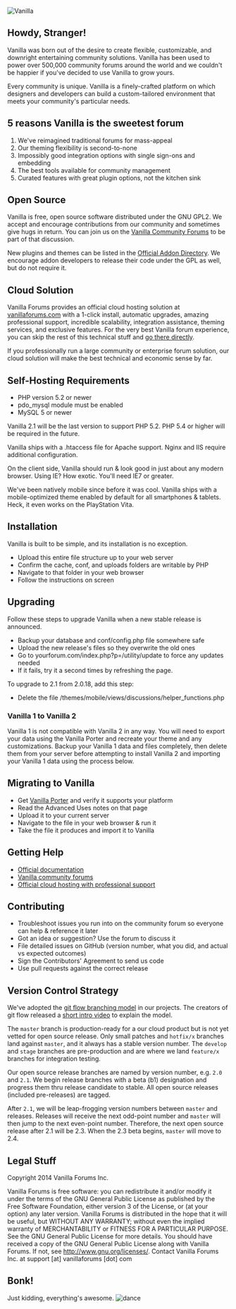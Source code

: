 ![Vanilla](http://cdn.vanillaforums.com/vanilla-black-logo-400.png)

## Howdy, Stranger!

Vanilla was born out of the desire to create flexible, customizable, and downright entertaining
community solutions. Vanilla has been used to power over 500,000 community forums around the world
and we couldn't be happier if you've decided to use Vanilla to grow yours.

Every community is unique. Vanilla is a finely-crafted platform on which designers and developers
can build a custom-tailored environment that meets your community's particular needs.

## 5 reasons Vanilla is the sweetest forum

1. We've reimagined traditional forums for mass-appeal
1. Our theming flexibility is second-to-none
1. Impossibly good integration options with single sign-ons and embedding
1. The best tools available for community management
1. Curated features with great plugin options, not the kitchen sink

## Open Source

Vanilla is free, open source software distributed under the GNU GPL2.
We accept and encourage contributions from our community and sometimes give hugs in return.
You can join us on the [Vanilla Community Forums](http://vanillaforums.org/discussions) to be part of that discussion.

New plugins and themes can be listed in the [Official Addon Directory](http://vanillaforums.org/addon/).
We encourage addon developers to release their code under the GPL as well, but do not require it.

## Cloud Solution

Vanilla Forums provides an official cloud hosting solution at [vanillaforums.com](http://vanillaforums.com)
with a 1-click install, automatic upgrades, amazing professional support, incredible scalability,
integration assistance, theming services, and exclusive features. For the very best Vanilla forum experience,
you can skip the rest of this technical stuff and [go there directly](http://vanillaforums.com/plans).

If you professionally run a large community or enterprise forum solution, our cloud solution will make the
best technical and economic sense by far.

## Self-Hosting Requirements

* PHP version 5.2 or newer
* pdo_mysql module must be enabled
* MySQL 5 or newer

Vanilla 2.1 will be the last version to support PHP 5.2. PHP 5.4 or higher will be required in the future.

Vanilla ships with a .htaccess file for Apache support. Nginx and IIS require additional configuration.

On the client side, Vanilla should run & look good in just about any modern browser.
Using IE? How exotic. You'll need IE7 or greater.

We've been natively mobile since before it was cool. Vanilla ships with a mobile-optimized theme enabled
by default for all smartphones & tablets. Heck, it even works on the PlayStation Vita.

## Installation

Vanilla is built to be simple, and its installation is no exception.

* Upload this entire file structure up to your web server
* Confirm the cache, conf, and uploads folders are writable by PHP
* Navigate to that folder in your web browser
* Follow the instructions on screen

## Upgrading

Follow these steps to upgrade Vanilla when a new stable release is announced.

* Backup your database and conf/config.php file somewhere safe
* Upload the new release's files so they overwrite the old ones
* Go to yourforum.com/index.php?p=/utility/update to force any updates needed
* If it fails, try it a second times by refreshing the page.

To upgrade to 2.1 from 2.0.18, add this step:

* Delete the file /themes/mobile/views/discussions/helper_functions.php

### Vanilla 1 to Vanilla 2

Vanilla 1 is not compatible with Vanilla 2 in any way.
You will need to export your data using the Vanilla Porter and recreate your theme and any customizations.
Backup your Vanilla 1 data and files completely, then delete them from your server before attempting
to install Vanilla 2 and importing your Vanilla 1 data using the process below.

## Migrating to Vanilla

* Get [Vanilla Porter](http://vanillaforums.org/addon/porter-core) and verify it supports your platform
* Read the Advanced Uses notes on that page
* Upload it to your current server
* Navigate to the file in your web browser & run it
* Take the file it produces and import it to Vanilla

## Getting Help

* [Official documentation](http://codex.vanillaforums.com)
* [Vanilla community forums](http://vanillaforums.org/discussions)
* [Official cloud hosting with professional support](http://vanillaforums.com/plans)

## Contributing

* Troubleshoot issues you run into on the community forum so everyone can help & reference it later
* Got an idea or suggestion? Use the forum to discuss it
* File detailed issues on GitHub (version number, what you did, and actual vs expected outcomes)
* Sign the Contributors' Agreement to send us code
* Use pull requests against the correct release

## Version Control Strategy

We've adopted the [git flow branching model](http://nvie.com/posts/a-successful-git-branching-model) in our projects.
The creators of git flow released a [short intro video](http://vimeo.com/16018419) to explain the model.

The `master` branch is production-ready for a our cloud product but is not yet vetted for open source release.
Only small patches and `hotfix/x` branches land against `master`, and it always has a stable version number.
The `develop` and `stage` branches are pre-production and are where we land `feature/x` branches for integration testing.

Our open source release branches are named by version number, e.g. `2.0` and `2.1`.
We begin release branches with a beta (b1) designation and progress them thru release candidate to stable.
All open source releases (included pre-releases) are tagged.

After `2.1`, we will be leap-frogging version numbers between `master` and releases.
Releases will receive the next odd-point number and `master` will then jump to the next even-point number.
Therefore, the next open source release after 2.1 will be 2.3. When the 2.3 beta begins, `master` will move to 2.4.

## Legal Stuff

Copyright 2014 Vanilla Forums Inc.

Vanilla Forums is free software: you can redistribute it and/or modify it under the terms of the GNU General Public License
as published by the Free Software Foundation, either version 3 of the License, or (at your option) any later version.
Vanilla Forums is distributed in the hope that it will be useful, but WITHOUT ANY WARRANTY;
without even the implied warranty of MERCHANTABILITY or FITNESS FOR A PARTICULAR PURPOSE.
See the GNU General Public License for more details. You should have received a copy of the GNU General Public License
along with Vanilla Forums.  If not, see <http://www.gnu.org/licenses/>.
Contact Vanilla Forums Inc. at support [at] vanillaforums [dot] com

## Bonk!

Just kidding, everything's awesome. ![dance](http://cdn.vanillaforums.com/dance.gif)